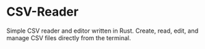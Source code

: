 # CSV-Reader
Simple CSV reader and editor written in Rust. Create, read, edit, and manage CSV files directly from the terminal.
